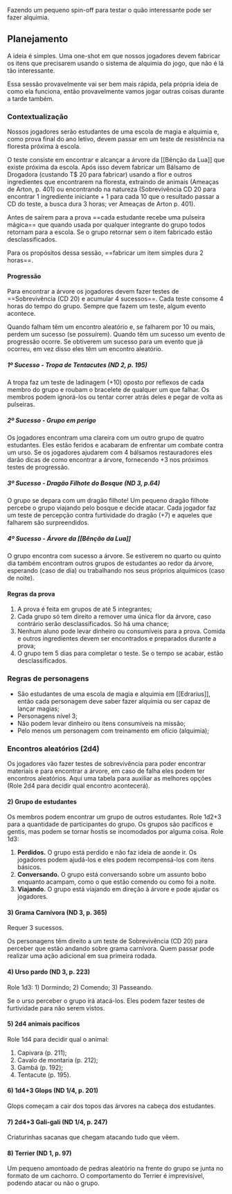 Fazendo um pequeno spin-off para testar o quão interessante pode ser fazer alquimia.

## Planejamento
A ideia é simples. Uma one-shot em que nossos jogadores devem fabricar os itens que precisarem usando o sistema de alquimia do jogo, que não é lá tão interessante.

Essa sessão provavelmente vai ser bem mais rápida, pela própria ideia de como ela funciona, então provavelmente vamos jogar outras coisas durante a tarde também.

### Contextualização
Nossos jogadores serão estudantes de uma escola de magia e alquimia e, como prova final do ano letivo, devem passar em um teste de resistência na floresta próxima à escola.

O teste consiste em encontrar e alcançar a árvore da [[Bênção da Lua]] que existe próxima da escola. Após isso devem fabricar um Bálsamo de Drogadora (custando T$ 20 para fabricar) usando a flor e outros ingredientes que encontrarem na floresta, extraindo de animais (Ameaças de Arton, p. 401) ou encontrando na natureza (Sobrevivência CD 20 para encontrar 1 ingrediente iniciante + 1 para cada 10 que o resultado passar a CD do teste, a busca dura 3 horas; ver Ameaças de Arton p. 401).

Antes de saírem para a prova ==cada estudante recebe uma pulseira mágica== que quando usada por qualquer integrante do grupo todos retornam para a escola. Se o grupo retornar sem o item fabricado estão desclassificados.

Para os propósitos dessa sessão, ==fabricar um item simples dura 2 horas==.

#### Progressão
Para encontrar a árvore os jogadores devem fazer testes de ==Sobrevivência (CD 20) e acumular 4 sucessos==. Cada teste consome 4 horas do tempo do grupo. Sempre que fazem um teste, algum evento acontece.

Quando falham têm um encontro aleatório e, se falharem por 10 ou mais, perdem um sucesso (se possuírem). Quando têm um sucesso um evento de progressão ocorre. Se obtiverem um sucesso para um evento que já ocorreu, em vez disso eles têm um encontro aleatório.

##### 1º Sucesso - Tropa de Tentacutes (ND 2, p. 195)
A tropa faz um teste de ladinagem (+10) oposto por reflexos de cada membro do grupo e roubam o bracelete de qualquer um que falhar. Os membros podem ignorá-los ou tentar correr atrás deles e pegar de volta as pulseiras.

##### 2º Sucesso - Grupo em perigo
Os jogadores encontram uma clareira com um outro grupo de quatro estudantes. Eles estão feridos e acabaram de enfrentar um combate contra um urso. Se os jogadores ajudarem com 4 bálsamos restauradores eles darão dicas de como encontrar a árvore, fornecendo +3 nos próximos testes de progressão.

##### 3º Sucesso - Dragão Filhote do Bosque (ND 3, p.64)
O grupo se depara com um dragão filhote! Um pequeno dragão filhote percebe o grupo viajando pelo bosque e decide atacar. Cada jogador faz um teste de percepção contra furtividade do dragão (+7) e aqueles que falharem são surpreendidos.

##### 4º Sucesso - Árvore da [[Bênção da Lua]]
O grupo encontra com sucesso a árvore. Se estiverem no quarto ou quinto dia também encontram outros grupos de estudantes ao redor da árvore, esperando (caso de dia) ou trabalhando nos seus próprios alquímicos (caso de noite).

#### Regras da prova
1. A prova é feita em grupos de até 5 integrantes;
2. Cada grupo só tem direito a remover uma única flor da árvore, caso contrário serão desclassificados. Só há uma chance;
3. Nenhum aluno pode levar dinheiro ou consumíveis para a prova. Comida e outros ingredientes devem ser encontrados e preparados durante a prova;
4. O grupo tem 5 dias para completar o teste. Se o tempo se acabar, estão desclassificados.

### Regras de personagens
- São estudantes de uma escola de magia e alquimia em [[Edrarius]], então cada personagem deve saber fazer alquimia ou ser capaz de lançar magias;
- Personagens nível 3;
- Não podem levar dinheiro ou itens consumíveis na missão;
- Pelo menos um personagem com treinamento em ofício (alquimia);

### Encontros aleatórios (2d4)
Os jogadores vão fazer testes de sobrevivência para poder encontrar materiais e para encontrar a árvore, em caso de falha eles podem ter encontros aleatórios. Aqui uma tabela para auxiliar as melhores opções (Role 2d4 para decidir qual encontro acontecerá).

#### 2) Grupo de estudantes
Os membros podem encontrar um grupo de outros estudantes. Role 1d2+3 para a quantidade de participantes do grupo. Os grupos são pacíficos e gentis, mas podem se tornar hostis se incomodados por alguma coisa. Role 1d3:

1. **Perdidos.** O grupo está perdido e não faz ideia de aonde ir. Os jogadores podem ajudá-los e eles podem recompensá-los com itens básicos.
2. **Conversando.** O grupo está conversando sobre um assunto bobo enquanto acampam, como o que estão comendo ou como foi a noite.
3. **Viajando.** O grupo está viajando em direção à árvore e pode ajudar os jogadores.

#### 3) Grama Carnívora (ND 3, p. 365)
Requer 3 sucessos.

Os personagens têm direito a um teste de Sobrevivência (CD 20) para perceber que estão  andando sobre grama carnívora. Quem passar pode realizar uma ação adicional em sua primeira rodada.

#### 4) Urso pardo (ND 3, p. 223)
Role 1d3: 1) Dormindo; 2) Comendo; 3) Passeando.

Se o urso perceber o grupo irá atacá-los. Eles podem fazer testes de furtividade para não serem vistos.

#### 5) 2d4 animais pacíficos
Role 1d4 para decidir qual o animal:

1. Capivara (p. 211);
2. Cavalo de montaria (p. 212);
3. Gambá (p. 192);
4. Tentacute (p. 195).

#### 6) 1d4+3 Glops (ND 1/4, p. 201)
Glops começam a cair dos topos das árvores na cabeça dos estudantes.

#### 7) 2d4+3 Gali-gali (ND 1/4, p. 247)
Criaturinhas sacanas que chegam atacando tudo que vêem.

#### 8) Terrier (ND 1, p. 97)
Um pequeno amontoado de pedras aleatório na frente do grupo se junta no formato de um cachorro. O comportamento do Terrier é imprevisível, podendo atacar ou não o grupo.
